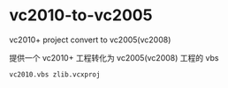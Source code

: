 # vc2010-to-vc2005
vc2010+ project convert to vc2005(vc2008)

提供一个 vc2010+ 工程转化为 vc2005(vc2008) 工程的 vbs

```
vc2010.vbs zlib.vcxproj
```